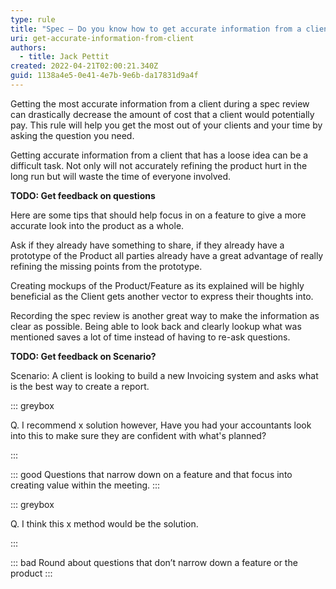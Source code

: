 ```yaml
---
type: rule
title: "Spec – Do you know how to get accurate information from a client? "
uri: get-accurate-information-from-client
authors:
  - title: Jack Pettit
created: 2022-04-21T02:00:21.340Z
guid: 1138a4e5-0e41-4e7b-9e6b-da17831d9a4f
---
```

Getting the most accurate information from a client during a spec review can drastically decrease the amount of cost that a client would potentially pay. This rule will help you get the most out of your clients and your time by asking the question you need. 

<!--endintro-->

Getting accurate information from a client that has a loose idea can be a difficult task. Not only will not accurately refining the product hurt in the long run but will waste the time of everyone involved. 

**TODO: Get feedback on questions**

Here are some tips that should help focus in on a feature to give a more accurate look into the product as a whole. 

Ask if they already have something to share, if they already have a prototype of the Product all parties already have a great advantage of really refining the missing points from the prototype. 

Creating mockups of the Product/Feature as its explained will be highly beneficial as the Client gets another vector to express their thoughts into. 

Recording the spec review is another great way to make the information as clear as possible. Being able to look back and clearly lookup what was mentioned saves a lot of time instead of having to re-ask questions. 



**TODO: Get feedback on Scenario?** 



Scenario: A client is looking to build a new Invoicing system and asks what is the best way to create a report.

::: greybox

Q. I recommend x solution however, Have you had your accountants look into this to make sure they are confident with what's planned?

:::

::: good
Questions that narrow down on a feature and that focus into creating value within the meeting.
:::

::: greybox

Q. I think this x method would be the solution. 

:::

::: bad
Round about questions that don’t narrow down a feature or the product 
:::